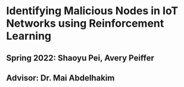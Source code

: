 # Identifying Malicious Nodes in IoT Networks using Reinforcement Learning

## Spring 2022: Shaoyu Pei, Avery Peiffer
## Advisor: Dr. Mai Abdelhakim
